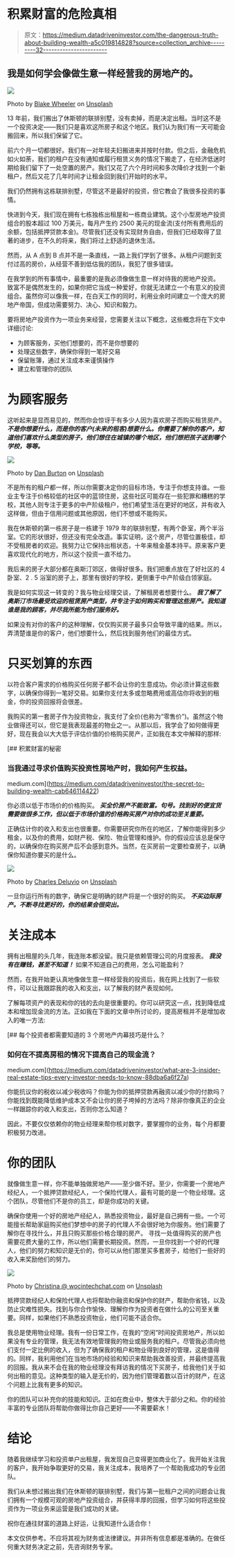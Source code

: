 # 积累财富的危险真相

> 原文：<https://medium.datadriveninvestor.com/the-dangerous-truth-about-building-wealth-a5c019814828?source=collection_archive---------32----------------------->

## 我是如何学会像做生意一样经营我的房地产的。

![](img/fdee434d5e236ba23b81bb4f63633d4f.png)

Photo by [Blake Wheeler](https://unsplash.com/@blakesox?utm_source=medium&utm_medium=referral) on [Unsplash](https://unsplash.com?utm_source=medium&utm_medium=referral)

13 年前，我们搬出了休斯顿的联排别墅，没有卖掉，而是决定出租。当时这不是一个投资决定——我们只是喜欢这所房子和这个地区。我们认为我们有一天可能会搬回来，所以我们保留了它。

前六个月一切都很好。我们有一对年轻夫妇搬进来并按时付款。但之后，金融危机如火如荼，我们的租户在没有通知或履行租赁义务的情况下搬走了，在经济低迷时期给我们留下了一处空置的房产。我们又花了六个月时间和多次降价才找到一个新租户，然后又花了几年时间才让租金回到我们开始时的水平。

我们仍然拥有这栋联排别墅，尽管这不是最好的投资，但它教会了我很多投资的事情。

快进到今天，我们现在拥有七栋独栋出租屋和一栋商业建筑。这个小型房地产投资组合的股本超过 100 万美元，每月产生约 2500 美元的现金流(支付所有费用后的余额，包括抵押贷款本金)。尽管我们还没有实现财务自由，但我们已经取得了显著的进步，在不久的将来，我们将过上舒适的退休生活。

然而，从 A 点到 B 点并不是一条直线，一路上我们学到了很多。从租户问题到支付过高的房价，从经营不善到低估我的团队，我犯了很多错误。

在我学到的所有事情中，最重要的是我必须像做生意一样对待我的房地产投资。 致富不是偶然发生的，如果你把它当成一种爱好，你就无法建立一个有意义的投资组合。虽然你可以像我一样，在白天工作的同时，利用业余时间建立一个庞大的房地产帝国，但成功需要努力、决心、知识和毅力。

要将房地产投资作为一项业务来经营，您需要关注以下概念，这些概念将在下文中详细讨论:

*   为顾客服务，买他们想要的，而不是你想要的
*   处理这些数字，确保你得到一笔好交易
*   保留账簿，通过关注成本来谨慎操作
*   建立和管理你的团队

# 为顾客服务

这听起来是显而易见的，然而你会惊讶于有多少人因为喜欢房子而购买租赁房产。 ***不是你想要什么，而是你的客户(未来的租客)想要什么。你需要了解你的客户，知道他们喜欢什么类型的房子，他们想住在城镇的哪个地区，他们想把孩子送到哪个学校，等等。***

![](img/7e7929c41eb16908e94b2e0aa7b3aea4.png)

Photo by [Dan Burton](https://unsplash.com/@single_lens_reflex?utm_source=medium&utm_medium=referral) on [Unsplash](https://unsplash.com?utm_source=medium&utm_medium=referral)

不是所有的租户都一样，所以你需要决定你的目标市场，专注于你想支持谁。一些业主专注于价格较低的社区中的蓝领住房，这些社区可能存在一些犯罪和糟糕的学校，其他人则专注于更多的中产阶级租户，他们希望生活在更好的地区，并有收入这样做，但由于信用问题或其他原因，他们不想或不能购买。

我在休斯顿的第一栋房子是一栋建于 1979 年的联排别墅，有两个卧室，两个半浴室。它的形状很好，但还没有完全改造。事实证明，这个房产，尽管位置极佳，却不受租房者的欢迎。我努力让它保持出租状态，十年来租金基本持平。原来客户更喜欢现代化的地方，所以这个投资一直不给力。

我后来的房子大部分都在奥斯汀郊区，做得好很多。我们把重点放在了好社区的 4 卧室、2 . 5 浴室的房子上，那里有很好的学校，更侧重于中产阶级白领家庭。

我是如何实现这一转变的？我与物业经理交谈，了解租房者想要什么。 ***我了解了奥斯汀市场最受欢迎的租赁房产类型，并专注于如何购买和管理这些房产。我知道谁是我的顾客，并尽我所能为他们服务好。***

如果没有对你的客户的这种理解，仅仅购买房子最多只会导致平庸的结果。所以，弄清楚谁是你的客户，他们想要什么，然后找到服务他们的最佳方式。

# 只买划算的东西

以符合客户需求的价格购买任何房子都不会让你的生意成功。你必须计算这些数字，以确保你得到一笔好交易。如果你支付太多或忽略费用或高估你将收到的租金，你的投资回报将会很差。

我购买的第一套房子作为投资物业，我支付了全价(也称为“零售价”)。虽然这个物业做得还可以，但它是我表现最差的物业之一。从那以后，我学会了如何做得更好，现在我会以大大低于评估价值的价格购买房产，正如我在本文中解释的那样:

[](https://medium.com/datadriveninvestor/the-secret-to-building-wealth-cab646114422) [## 积累财富的秘密

### 当我通过寻求价值购买投资性房地产时，我如何产生权益。

medium.com](https://medium.com/datadriveninvestor/the-secret-to-building-wealth-cab646114422) 

你必须以低于市场价的价格购买。 ***买全价房产不能致富。句号。找到好的便宜货需要做很多工作，但以低于市场价值的价格购买房产对你的成功至关重要。***

正确估计你的收入和支出也很重要。你需要研究你所在的地区，了解你能得到多少租金，以及你的费用，如财产税、保险、物业管理和维护。你的假设应该总是保守的，以确保你在购买房产后不会感到意外。当然，在买房前一定要检查房子，以确保你知道你要买的是什么。

![](img/75d6cf2d80c10c11773f65edc1bbea6d.png)

Photo by [Charles Deluvio](https://unsplash.com/@charlesdeluvio?utm_source=medium&utm_medium=referral) on [Unsplash](https://unsplash.com?utm_source=medium&utm_medium=referral)

一旦你运行所有的数字，确保它是明确的财产将是一个很好的购买。 ***不买边际房产。不断寻找更好的，你的结果会很突出。***

# 关注成本

拥有出租屋的头几年，我连账本都没留。我只是依赖管理公司的月度报表。 ***我没有在赚钱，甚至不知道！*** 如果不知道自己的费用，怎么可能盈利？

然而，在我开始更认真地像做生意一样经营我的投资后，我在网上找到了一些软件，可以让我跟踪我的收入和支出，以了解我的财产表现如何。

了解每项资产的表现和你的钱的去向是很重要的。你可以研究这一点，找到降低成本和增加现金流的方法。正如我在下面的文章中所讨论的，提高房租并不是增加收入的唯一方法:

[](https://medium.com/datadriveninvestor/what-are-3-insider-real-estate-tips-every-investor-needs-to-know-88dba6a6f27a) [## 每个投资者都需要知道的 3 个房地产内幕技巧是什么？

### 如何在不提高房租的情况下提高自己的现金流？

medium.com](https://medium.com/datadriveninvestor/what-are-3-insider-real-estate-tips-every-investor-needs-to-know-88dba6a6f27a) 

你能抗议你的税收以减少税收吗？你能为你的抵押贷款再融资以减少你的付款吗？你能找到既能降低维护成本又不会让你的房子垮掉的方法吗？除非你像真正的企业一样跟踪你的收入和支出，否则你怎么知道？

因此，不要仅仅依赖你的物业经理来帮你核对数字，要掌握你的业务，每个月都要积极努力改进。

# 你的团队

就像做生意一样，你不能单独做房地产——至少做不好。至少，你需要一个房地产经纪人，一个抵押贷款经纪人，一个保险代理人，最有可能的是一个物业经理。这个团队，尽管他们不是你的员工，却是你成功的关键。

确保你使用一个好的房地产经纪人，熟悉投资物业，最好是自己拥有一些。一个可能擅长帮助家庭购买他们梦想中的房子的代理人不会很好地为你服务。他们需要了解你在寻找什么，并且只购买那些价格合理的房产。 寻找一处值得购买的房产也需要花费大量的工作，所以他们需要长期投资。然而，一旦你找到一个好的代理人，他们的努力和知识是无价的，你可以从他们那里买多套房子，给他们一些好的收入来奖励他们的努力。

![](img/2409d53a4512f8404467eb2c21f57ba5.png)

Photo by [Christina @ wocintechchat.com](https://unsplash.com/@wocintechchat?utm_source=medium&utm_medium=referral) on [Unsplash](https://unsplash.com?utm_source=medium&utm_medium=referral)

抵押贷款经纪人和保险代理人也将帮助你融资和保护你的财产，帮助你省钱，以及防止灾难性损失。找到与你合作愉快、理解你作为投资者在做什么的公司至关重要。同样，如果他们不熟悉投资物业，他们可能不适合你。

我总是使用物业经理。我有一份日常工作，在我的“空闲”时间投资房地产，所以如果没有专业的管理，我无法有效地管理我的物业或服务我的租户。尽管我必须向他们支付一定比例的收入，但为了确保我的租户和物业得到良好的管理，这是值得的。同样，我利用他们在当地市场的经验和知识来帮助我改善投资，并最终提高我的回报。我从来不会在我的物业经理没有拜访我的情况下买房子，给我他们关于如何出租的意见。这种类型的输入是无价的，因为他们管理着数以百计的财产，在这个问题上比我有更多的知识。

你的团队可以补充你的技能和知识。正如在商业中，整体大于部分之和。你的经验丰富的专业团队将帮助你做得比你自己更好——不需要薪水！

# 结论

随着我继续学习和投资单户出租屋，我发现自己变得更加商业化了。我开始关注我的客户，我开始争取更好的交易，我关注成本，我培养了一个帮助我成功的专业团队。

我们从未想过搬出我们在休斯顿的联排别墅，我们与第一批租户之间的问题会让我们拥有一个规模可观的房地产投资组合，并获得丰厚的回报，但学习如何将这些投资作为一项业务来运营是我们成功的关键。

祝你在通往财富的道路上好运，让我知道什么适合你！

本文仅供参考。不应将其视为财务或法律建议。并非所有信息都是准确的。在做任何重大财务决定之前，先咨询财务专家。